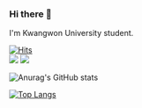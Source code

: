 <!--
**saranghein/saranghein** is a ✨ _special_ ✨ repository because its `README.md` (this file) appears on your GitHub profile.

Here are some ideas to get you started:

- 🔭 I’m currently working on ...
- 🌱 I’m currently learning ...
- 👯 I’m looking to collaborate on ...
- 🤔 I’m looking for help with ...
- 💬 Ask me about ...
- 📫 How to reach me: ...
- 😄 Pronouns: ...
- ⚡ Fun fact: ...
-->
### Hi there 👋
I'm Kwangwon University student.

[![Hits](https://hits.seeyoufarm.com/api/count/incr/badge.svg?url=https%3A%2F%2Fgithub.com%2Fsaranghein&count_bg=%23E08FFF&title_bg=%239622F4&icon=&icon_color=%23FFFFFF&title=hits&edge_flat=true)](https://hits.seeyoufarm.com)
<br>
<a href="mailto:saranghein@gmail.com" target="_blank"><img src="https://img.shields.io/badge/saranghein@gmail.com-EA4335?style=flat-square&logo=Gmail&logoColor=FFFFFF"/></a>
<a href="https://saranghein.notion.site/9588a9a16c6d40b2a43400d509ae9ff6" target="_blank"><img src="https://img.shields.io/badge/Notion-000000?style=flat-square&logo=Notion&logoColor=FFFFFF"/></a>

![Anurag's GitHub stats](https://github-readme-stats.vercel.app/api?username=saranghein&show_icons=true&theme=buefy)

[![Top Langs](https://github-readme-stats.vercel.app/api/top-langs/?username=saranghein)](https://github.com/saranghein/github-readme-stats)


